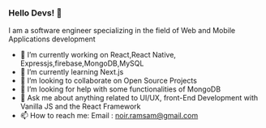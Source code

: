 ### Hello Devs! 👋

<!--
**syedrameezahmed18/syedrameezahmed18** is a ✨ _special_ ✨ repository because its `README.md` (this file) appears on your GitHub profile.-->

I am a software engineer specializing in the field of Web and Mobile Applications development 

- 🔭 I’m currently working on React,React Native, Expressjs,firebase,MongoDB,MySQL
- 🌱 I’m currently learning Next.js
- 👯 I’m looking to collaborate on Open Source Projects
- 🤔 I’m looking for help with some functionalities of MongoDB
- 💬 Ask me about anything related to UI/UX, front-End Development with Vanilla JS and the React Framework
- 📫 How to reach me: Email : noir.ramsam@gmail.com 

